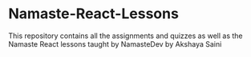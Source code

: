 # Namaste-React-Lessons

This repository contains all the assignments and quizzes as well as the Namaste React lessons taught by NamasteDev by Akshaya Saini
